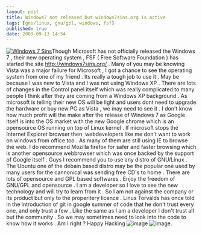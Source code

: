 ```yaml
---
layout: post
title: Windows7 not released but windows7sins.org is active
tags: [gnu/linux, gnu/gpl, windows, fsf]
published: true
date: 2009-09-13 14:54
---
```

[![Windows 7 Sins](http://windows7sins.org/i/widget.png)](http://windows7sins.org/)Though Microsoft has not officially released the Windows 7 , their new operating system , FSF ( Free Software Foundation ) has started the site http://windows7sins.org/ . Many of you may be knowing Vista was a major failure for Microsoft , I got a chance to see the operating system from one of my friend . Its really a tough job to use it . May be because I was new to Vista and I was not using Windows XP . There are lots of changes in the Control panel itself which was really complicated to many people I think after they are coming from a Windows XP background .  As microsoft is telling their new OS will be light and users dont need to upgrade the hardware or buy new PC as Vista , we may need to see it . I don't know how much profit will the make after the release of Windows 7 as Google itself is into the OS market with the new Google chrome which is an opensource OS running on top of Linux kernel .  If microsoft stops the Internet Explorer browser then  webdevelopers like me don't want to work on windows from office too . As many of them are still using IE to browse the web. I do recommend Mozilla firefox for safer and faster browsing which is another opensource webbrowser which was once backed by the support of Google itself .  Guys I recommend you to use any distro of GNU/Linux . The Ubuntu one of the debain based distro may be the popular one used by many users for the cannonical was sending free CD's to home . There are lots of opensource and GPL based softwares . Enjoy the freedom of GNU/GPL and opensource .  I am a developer so I love to see the new technology and will try to learn from it . So I am not against the company or its product but only to the properitery licence . Linus Torvalds has once told in the introduction of git in google summer of code that he don't trust every one, and only trust a few . Like the same as I am a developer I don't trust all but the community . So we may sometimes need to look into the code to know how it works . Am I right ? Happy Hacking ![image](http://www.harikt.com/sites/all/modules/fckeditor/fckeditor/editor/images/smiley/msn/thumbs_up.gif) ![image](http://www.harikt.com/sites/all/modules/fckeditor/fckeditor/editor/images/smiley/msn/wink_smile.gif).   
